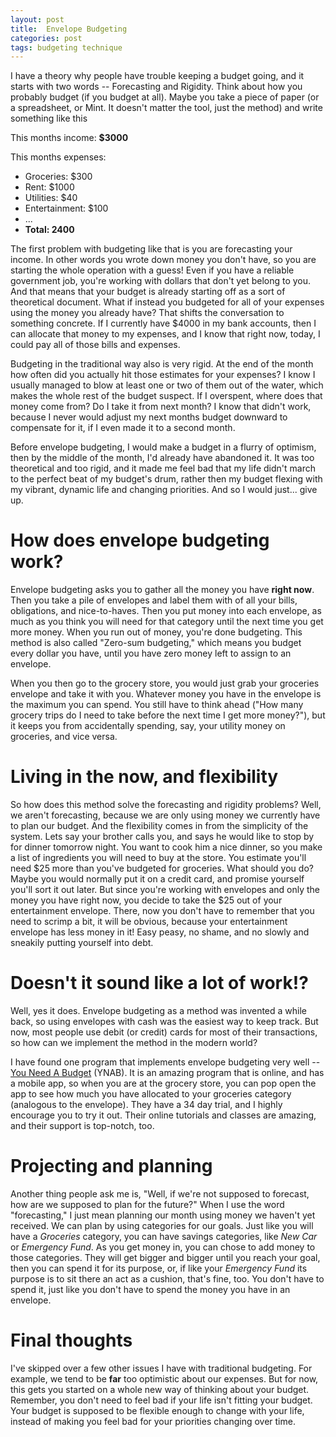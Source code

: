 ```yaml
---
layout: post
title:  Envelope Budgeting
categories: post
tags: budgeting technique
---
```


I have a theory why people have trouble keeping a budget going, and it starts with two words -- Forecasting and Rigidity. Think about how you probably budget (if you budget at all). Maybe you take a piece of paper (or a spreadsheet, or Mint. It doesn't matter the tool, just the method) and write something like this

<!--more-->

This months income: **$3000**

This months expenses:

- Groceries: $300
- Rent: $1000
- Utilities: $40
- Entertainment: $100
- ...
- **Total: 2400**

The first problem with budgeting like that is you are forecasting your income. In other words you wrote down money you don't have, so you are starting the whole operation with a guess! Even if you have a reliable government job, you're working with dollars that don't yet belong to you. And that means that your budget is already starting off as a sort of theoretical document. What if instead you budgeted for all of your expenses using the money you already have? That shifts the conversation to something concrete. If I currently have $4000 in my bank accounts, then I can allocate that money to my expenses, and I know that right now, today, I could pay all of those bills and expenses.

Budgeting in the traditional way also is very rigid. At the end of the month how often did you actually hit those estimates for your expenses? I know I usually managed to blow at least one or two of them out of the water, which makes the whole rest of the budget suspect. If I overspent, where does that money come from? Do I take it from next month? I know that didn't work, because I never would adjust my next months budget downward to compensate for it, if I even made it to a second month.

Before envelope budgeting, I would make a budget in a flurry of optimism, then by the middle of the month, I'd already have abandoned it. It was too theoretical and too rigid, and it made me feel bad that my life didn't march to the perfect beat of my budget's drum, rather then my budget flexing with my vibrant, dynamic life and changing priorities. And so I would just... give up.

# How does envelope budgeting work?
Envelope budgeting asks you to gather all the money you have **right now**. Then you take a pile of envelopes and label them with of all your bills, obligations, and nice-to-haves. Then you put money into each envelope, as much as you think you will need for that category until the next time you get more money. When you run out of money, you're done budgeting. This method is also called "Zero-sum budgeting," which means you budget every dollar you have, until you have zero money left to assign to an envelope.

When you then go to the grocery store, you would just grab your groceries envelope and take it with you. Whatever money you have in the envelope is the maximum you can spend. You still have to think ahead ("How many grocery trips do I need to take before the next time I get more money?"), but it keeps you from accidentally spending, say, your utility money on groceries, and vice versa.

# Living in the now, and flexibility
So how does this method solve the forecasting and rigidity problems? Well, we aren't forecasting, because we are only using money we currently have to plan our budget. And the flexibility comes in from the simplicity of the system. Lets say your brother calls you, and says he would like to stop by for dinner tomorrow night. You want to cook him a nice dinner, so you make a list of ingredients you will need to buy at the store. You estimate you'll need $25 more than you've budgeted for groceries. What should you do? Maybe you would normally put it on a credit card, and promise yourself you'll sort it out later. But since you're working with envelopes and only the money you have right now, you decide to take the $25 out of your entertainment envelope. There, now you don't have to remember that you need to scrimp a bit, it will be obvious, because your entertainment envelope has less money in it! Easy peasy, no shame, and no slowly and sneakily putting yourself into debt.

# Doesn't it sound like a lot of work!?
Well, yes it does. Envelope budgeting as a method was invented a while back, so using envelopes with cash was the easiest way to keep track. But now, most people use debit (or credit) cards for most of their transactions, so how can we implement the method in the modern world?

I have found one program that implements envelope budgeting very well -- [You Need A Budget](www.ynab.com) (YNAB). It is an amazing program that is online, and has a mobile app, so when you are at the grocery store, you can pop open the app to see how much you have allocated to your groceries category (analogous to the envelope). They have a 34 day trial, and I highly encourage you to try it out. Their online tutorials and classes are amazing, and their support is top-notch, too.

# Projecting and planning
Another thing people ask me is, "Well, if we're not supposed to forecast, how are we supposed to plan for the future?" When I use the word "forecasting," I just mean planning our month using money we haven't yet received. We can plan by using categories for our goals. Just like you will have a *Groceries* category, you can have savings categories, like *New Car* or *Emergency Fund*. As you get money in, you can chose to add money to those categories. They will get bigger and bigger until you reach your goal, then you can spend it for its purpose, or, if like your *Emergency Fund* its purpose is to sit there an act as a cushion, that's fine, too. You don't have to spend it, just like you don't have to spend the money you have in an envelope.

# Final thoughts
I've skipped over a few other issues I have with traditional budgeting. For example, we tend to be **far** too optimistic about our expenses. But for now, this gets you started on a whole new way of thinking about your budget. Remember, you don't need to feel bad if your life isn't fitting your budget. Your budget is supposed to be flexible enough to change with your life, instead of making you feel bad for your priorities changing over time.